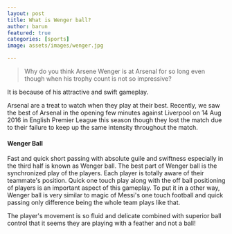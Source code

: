 ```yaml
---
layout: post
title: What is Wenger ball?
author: barun
featured: true
categories: [sports]
image: assets/images/wenger.jpg

---
```

>Why do you think Arsene Wenger is at Arsenal for so long even though when his trophy count is not so impressive?

It is because of his attractive and swift gameplay.

Arsenal are a treat to watch when they play at their best. Recently, we saw the best of Arsenal in the opening few minutes against Liverpool on 14 Aug 2016 in English Premier League this season though they lost the match due to their failure to keep up the same intensity throughout the match.

#### Wenger Ball

Fast and quick short passing with absolute guile and swiftness especially in the third half is known as Wenger ball. The best part of Wenger ball is the synchronized play of the players. Each player is totally aware of their teammate's position. Quick one touch play along with the off ball positioning of players is an important aspect of this gameplay. To put it in a other way, Wenger ball is very similar to magic of Messi's one touch football and quick passing only difference being the whole team plays like that.

The player's movement is so fluid and delicate combined with superior ball control that it seems they are playing with a feather and not a ball!